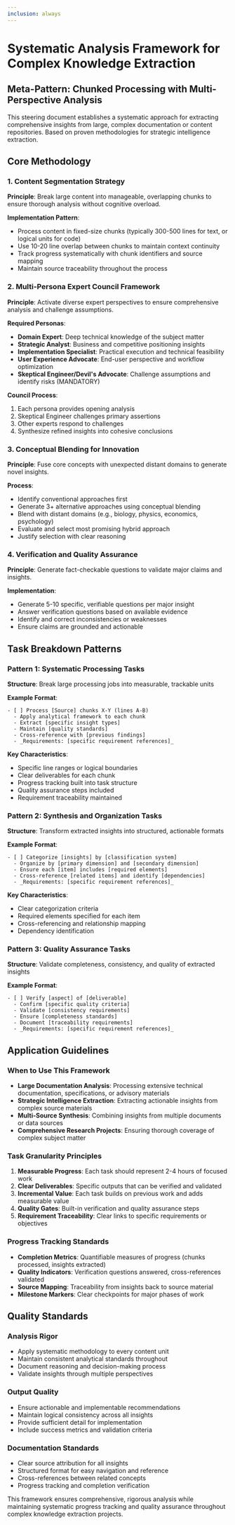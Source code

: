```yaml
---
inclusion: always
---
```


# Systematic Analysis Framework for Complex Knowledge Extraction

## Meta-Pattern: Chunked Processing with Multi-Perspective Analysis

This steering document establishes a systematic approach for extracting comprehensive insights from large, complex documentation or content repositories. Based on proven methodologies for strategic intelligence extraction.

## Core Methodology

### 1. Content Segmentation Strategy

**Principle**: Break large content into manageable, overlapping chunks to ensure thorough analysis without cognitive overload.

**Implementation Pattern**:
- Process content in fixed-size chunks (typically 300-500 lines for text, or logical units for code)
- Use 10-20 line overlap between chunks to maintain context continuity
- Track progress systematically with chunk identifiers and source mapping
- Maintain source traceability throughout the process

### 2. Multi-Persona Expert Council Framework

**Principle**: Activate diverse expert perspectives to ensure comprehensive analysis and challenge assumptions.

**Required Personas**:
- **Domain Expert**: Deep technical knowledge of the subject matter
- **Strategic Analyst**: Business and competitive positioning insights
- **Implementation Specialist**: Practical execution and technical feasibility
- **User Experience Advocate**: End-user perspective and workflow optimization
- **Skeptical Engineer/Devil's Advocate**: Challenge assumptions and identify risks (MANDATORY)

**Council Process**:
1. Each persona provides opening analysis
2. Skeptical Engineer challenges primary assertions
3. Other experts respond to challenges
4. Synthesize refined insights into cohesive conclusions

### 3. Conceptual Blending for Innovation

**Principle**: Fuse core concepts with unexpected distant domains to generate novel insights.

**Process**:
- Identify conventional approaches first
- Generate 3+ alternative approaches using conceptual blending
- Blend with distant domains (e.g., biology, physics, economics, psychology)
- Evaluate and select most promising hybrid approach
- Justify selection with clear reasoning

### 4. Verification and Quality Assurance

**Principle**: Generate fact-checkable questions to validate major claims and insights.

**Implementation**:
- Generate 5-10 specific, verifiable questions per major insight
- Answer verification questions based on available evidence
- Identify and correct inconsistencies or weaknesses
- Ensure claims are grounded and actionable

## Task Breakdown Patterns

### Pattern 1: Systematic Processing Tasks

**Structure**: Break large processing jobs into measurable, trackable units

**Example Format**:
```
- [ ] Process [Source] chunks X-Y (lines A-B)
  - Apply analytical framework to each chunk
  - Extract [specific insight types]
  - Maintain [quality standards]
  - Cross-reference with [previous findings]
  - _Requirements: [specific requirement references]_
```

**Key Characteristics**:
- Specific line ranges or logical boundaries
- Clear deliverables for each chunk
- Progress tracking built into task structure
- Quality assurance steps included
- Requirement traceability maintained

### Pattern 2: Synthesis and Organization Tasks

**Structure**: Transform extracted insights into structured, actionable formats

**Example Format**:
```
- [ ] Categorize [insights] by [classification system]
  - Organize by [primary dimension] and [secondary dimension]
  - Ensure each [item] includes [required elements]
  - Cross-reference [related items] and identify [dependencies]
  - _Requirements: [specific requirement references]_
```

**Key Characteristics**:
- Clear categorization criteria
- Required elements specified for each item
- Cross-referencing and relationship mapping
- Dependency identification

### Pattern 3: Quality Assurance Tasks

**Structure**: Validate completeness, consistency, and quality of extracted insights

**Example Format**:
```
- [ ] Verify [aspect] of [deliverable]
  - Confirm [specific quality criteria]
  - Validate [consistency requirements]
  - Ensure [completeness standards]
  - Document [traceability requirements]
  - _Requirements: [specific requirement references]_
```

## Application Guidelines

### When to Use This Framework

- **Large Documentation Analysis**: Processing extensive technical documentation, specifications, or advisory materials
- **Strategic Intelligence Extraction**: Extracting actionable insights from complex source materials
- **Multi-Source Synthesis**: Combining insights from multiple documents or data sources
- **Comprehensive Research Projects**: Ensuring thorough coverage of complex subject matter

### Task Granularity Principles

1. **Measurable Progress**: Each task should represent 2-4 hours of focused work
2. **Clear Deliverables**: Specific outputs that can be verified and validated
3. **Incremental Value**: Each task builds on previous work and adds measurable value
4. **Quality Gates**: Built-in verification and quality assurance steps
5. **Requirement Traceability**: Clear links to specific requirements or objectives

### Progress Tracking Standards

- **Completion Metrics**: Quantifiable measures of progress (chunks processed, insights extracted)
- **Quality Indicators**: Verification questions answered, cross-references validated
- **Source Mapping**: Traceability from insights back to source material
- **Milestone Markers**: Clear checkpoints for major phases of work

## Quality Standards

### Analysis Rigor
- Apply systematic methodology to every content unit
- Maintain consistent analytical standards throughout
- Document reasoning and decision-making process
- Validate insights through multiple perspectives

### Output Quality
- Ensure actionable and implementable recommendations
- Maintain logical consistency across all insights
- Provide sufficient detail for implementation
- Include success metrics and validation criteria

### Documentation Standards
- Clear source attribution for all insights
- Structured format for easy navigation and reference
- Cross-references between related concepts
- Progress tracking and completion verification

This framework ensures comprehensive, rigorous analysis while maintaining systematic progress tracking and quality assurance throughout complex knowledge extraction projects.